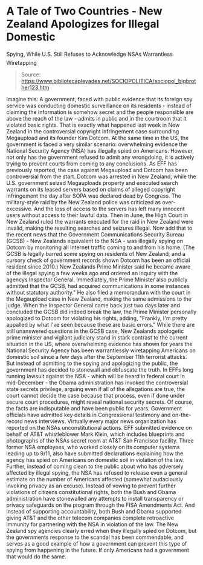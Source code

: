 # A Tale of Two Countries - New Zealand Apologizes for Illegal Domestic 
Spying, While U.S. Still Refuses to Acknowledge NSAs Warrantless Wiretapping

> Source: https://www.bibliotecapleyades.net/SOCIOPOLITICA/sociopol_bigbrother123.htm

Imagine this:
A government,
faced with public evidence that its foreign spy service
was conducting domestic surveillance on its residents -
instead of claiming the information is somehow secret
and the people responsible are above the reach of the
law - admits in public and in the courtroom that it
violated basic rights.
That is exactly what
happened last week in New Zealand in the controversial
copyright infringement case surrounding
Megaupload and its founder Kim Dotcom.
At the same
time in the US, the government is faced a very similar
scenario:
overwhelming evidence the National Security Agency (NSA)
has illegally spied on Americans.
However, not only
has the government refused to admit any wrongdoing, it
is actively trying to prevent courts from coming to any
conclusions.
As EFF
has previously reported, the case against Megaupload
and Dotcom has been controversial from the start. Dotcom
was arrested in New Zealand, while the U.S. government
seized Megauploads property and executed search
warrants on its leased servers based on claims of
alleged copyright infringement the day after
SOPA was
declared dead by Congress.
The
military-style raid by the New Zealand police was
criticized as over-excessive. And the loss of access to
the servers has left
many innocent users without access to their lawful
data.
Then in June, the High Court
in New Zealand ruled the warrants executed for the raid
in New Zealand were invalid,
making the resulting searches and seizures
illegal. Now add that to the recent news that the
Government Communications Security Bureau (GCSB) - New
Zealands equivalent to the NSA -
was illegally spying on Dotcom by monitoring all
Internet traffic coming to and from his home.
(The GCSB
is legally barred some spying on residents of New
Zealand, and a cursory check of government records shown
Dotcom has been an official resident since 2010.)
New Zealands Prime Minister
said he became aware of the illegal spying a few weeks
ago and
ordered an inquiry with the agencys Inspector
General.
Immediately, the Prime Minister also publicly
admitted that the GCSB,
had acquired communications in
some instances without statutory authority."
He
also filed a memorandum with the court in the
Megaupload case in New Zealand, making the same
admissions to the judge.
When the Inspector General
came back just two days later and concluded the GCSB did
indeed break the law, the Prime Minister personally
apologized to Dotcom for violating his rights, adding,
"Frankly, I'm pretty appalled by what I've seen because
these are basic errors."
While there
are still unanswered questions in the GCSB case, New
Zealands apologetic prime minister and vigilant
judiciary stand in stark contrast to the current
situation in the US, where overwhelming evidence has
shown for years the National Security Agency has been
warrantlessly wiretapping Americans on domestic soil
since a few days after the September 11th
terrorist attacks.
But instead of admitting to
the spying and apologizing the public, the government
has decided to stonewall and obfuscate the truth.
In EFFs long
running lawsuit against the NSA - which
will be heard in federal court in mid-December - the
Obama administration has invoked the controversial
state secrets privilege, arguing even if all of the
allegations are true, the court cannot decide the case
because that process, even if done under secure court
procedures, might reveal national security secrets.
Of course, the facts are
indisputable and have been public for years.
Government officials have admitted key details in
Congressional testimony and on-the-record news
interviews.
Virtually
every major news organization has reported on the
NSAs unconstitutional actions.
EFF submitted evidence
on behalf of AT&T whistleblower Mark Klein, which
includes blueprints and photographs of the NSAs
secret room at AT&T San Francisco facility.
Three former NSA employees, who worked closely on its computer
systems leading up to 9/11,
also have submitted declarations explaining how the
agency has spied on Americans on domestic soil in
violation of the law.
Further, instead of coming
clean to the public about who has adversely affected by
illegal spying, the NSA
has refused to release even a general estimate on
the number of Americans affected (somewhat audaciously
invoking privacy as an excuse).
Instead of vowing to
prevent further violations of citizens constitutional
rights, both the
Bush and Obama administration have stonewalled any
attempts to install transparency or privacy safeguards
on the program through the FISA Amendments Act.
And
instead of supporting accountability, both Bush and
Obama supported giving AT&T and the other telecom
companies
complete retroactive immunity for partnering with
the NSA in violation of the law.
The New Zealand spy agencies
clearly erred when they illegally spied on Dotcom, but
the governments response to the scandal has been
commendable, and serves as a good example of how a
government can prevent this type of spying from
happening in the future.
If only Americans had a
government that would do the same.
